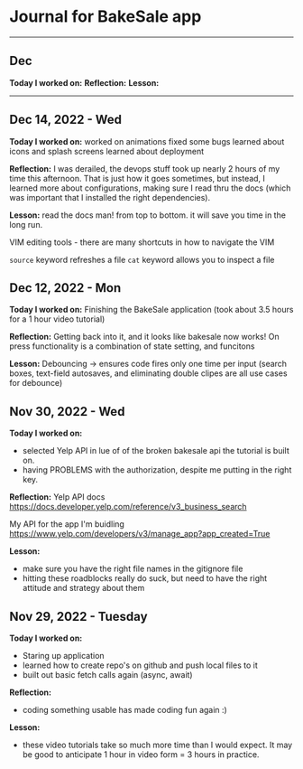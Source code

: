 # Journal for BakeSale app

---

## Dec

**Today I worked on:**
**Reflection:**
**Lesson:**

---

## Dec 14, 2022 - Wed

**Today I worked on:**
worked on animations
fixed some bugs
learned about icons and splash screens
learned about deployment

**Reflection:**
I was derailed, the devops stuff took up nearly 2 hours of my time this afternoon. That is just how it goes sometimes, but instead, I learned more about configurations, making sure I read thru the docs (which was important that I installed the right dependencies).

**Lesson:**
read the docs man! from top to bottom. it will save you time in the long run.

VIM editing tools - there are many shortcuts in how to navigate the VIM

`source` keyword refreshes a file
`cat` keyword allows you to inspect a file

## Dec 12, 2022 - Mon

**Today I worked on:**
Finishing the BakeSale application (took about 3.5 hours for a 1 hour video tutorial)

**Reflection:**
Getting back into it, and it looks like bakesale now works!
On press functionality is a combination of state setting, and funcitons

**Lesson:**
Debouncing -> ensures code fires only one time per input (search boxes, text-field autosaves, and eliminating double clipes are all use cases for debounce)

## Nov 30, 2022 - Wed

**Today I worked on:**

- selected Yelp API in lue of of the broken bakesale api the tutorial is built on.
- having PROBLEMS with the authorization, despite me putting in the right key.

**Reflection:**
Yelp API docs
https://docs.developer.yelp.com/reference/v3_business_search

My API for the app I'm buidling
https://www.yelp.com/developers/v3/manage_app?app_created=True

**Lesson:**

- make sure you have the right file names in the gitignore file
- hitting these roadblocks really do suck, but need to have the right attitude and strategy about them

## Nov 29, 2022 - Tuesday

**Today I worked on:**

- Staring up application
- learned how to create repo's on github and push local files to it
- built out basic fetch calls again (async, await)

**Reflection:**

- coding something usable has made coding fun again :)

**Lesson:**

- these video tutorials take so much more time than I would expect. It may be good to anticipate 1 hour in video form = 3 hours in practice.
